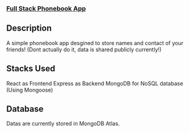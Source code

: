 ### [Full Stack Phonebook App](https://phonebook-fso-4g7x.onrender.com)

## Description

A simple phonebook app desgined to store names and contact of your friends!
(Dont actually do it, data is shared publicly currently!)

## Stacks Used

React as Frontend
Express as Backend
MongoDB for NoSQL database (Using Mongoose)

## Database

Datas are currently stored in MongoDB Atlas.
